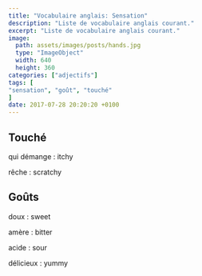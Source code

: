 ```yaml
---
title: "Vocabulaire anglais: Sensation"
description: "Liste de vocabulaire anglais courant."
excerpt: "Liste de vocabulaire anglais courant."
image:
  path: assets/images/posts/hands.jpg
  type: "ImageObject"
  width: 640
  height: 360
categories: ["adjectifs"]
tags: [
"sensation", "goût", "touché"
]
date: 2017-07-28 20:20:20 +0100
---
```


## Touché

qui démange
: itchy

rêche
: scratchy


## Goûts

doux
: sweet

amère
: bitter

acide
: sour

délicieux
: yummy
